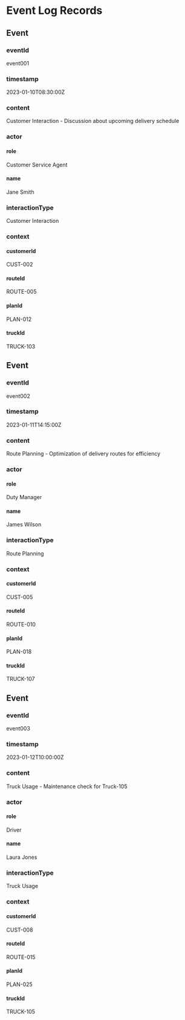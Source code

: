 # Event Log Records

## Event

### eventId

event001

### timestamp

2023-01-10T08:30:00Z

### content

Customer Interaction - Discussion about upcoming delivery schedule

### actor

#### role

Customer Service Agent

#### name

Jane Smith

### interactionType

Customer Interaction

### context

#### customerId

CUST-002

#### routeId

ROUTE-005

#### planId

PLAN-012

#### truckId

TRUCK-103

## Event

### eventId

event002

### timestamp

2023-01-11T14:15:00Z

### content

Route Planning - Optimization of delivery routes for efficiency

### actor

#### role

Duty Manager

#### name

James Wilson

### interactionType

Route Planning

### context

#### customerId

CUST-005

#### routeId

ROUTE-010

#### planId

PLAN-018

#### truckId

TRUCK-107

## Event

### eventId

event003

### timestamp

2023-01-12T10:00:00Z

### content

Truck Usage - Maintenance check for Truck-105

### actor

#### role

Driver

#### name

Laura Jones

### interactionType

Truck Usage

### context

#### customerId

CUST-008

#### routeId

ROUTE-015

#### planId

PLAN-025

#### truckId

TRUCK-105
